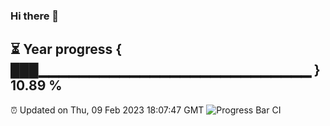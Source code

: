 ### Hi there 👋
⏳ Year progress { ███▁▁▁▁▁▁▁▁▁▁▁▁▁▁▁▁▁▁▁▁▁▁▁▁▁▁▁ } 10.89 %
---
⏰ Updated on Thu, 09 Feb 2023 18:07:47 GMT
![Progress Bar CI](https://github.com/Moyi321/Moyi321/workflows/Progress%20Bar%20CI/badge.svg)
